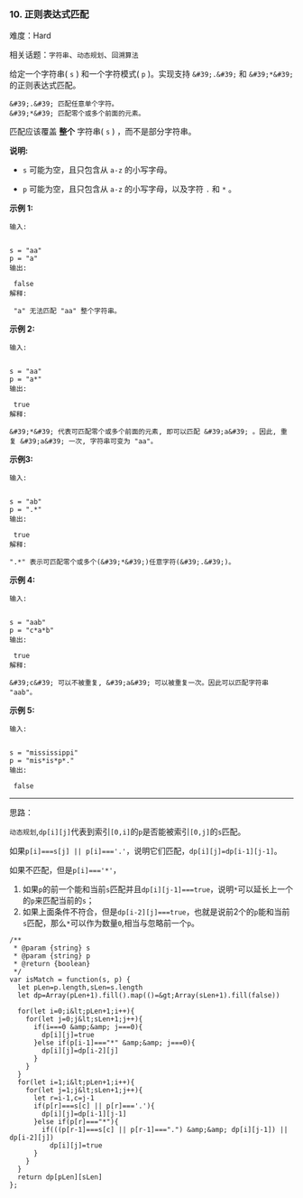 ### 10. 正则表达式匹配

难度：Hard

相关话题：`字符串`、`动态规划`、`回溯算法`

给定一个字符串( `s` ) 和一个字符模式( `p` )。实现支持  `&#39;.&#39;` 和 `&#39;*&#39;` 的正则表达式匹配。





```
&#39;.&#39; 匹配任意单个字符。
&#39;*&#39; 匹配零个或多个前面的元素。

```

匹配应该覆盖 **整个** 字符串( `s` ) ，而不是部分字符串。



 **说明:** 





*  `s` 可能为空，且只包含从 `a-z` 的小写字母。

*  `p` 可能为空，且只包含从 `a-z` 的小写字母，以及字符 `.` 和 `*` 。





 **示例 1:** 





```
输入:


s = "aa"
p = "a"
输出:

 false
解释:

 "a" 无法匹配 "aa" 整个字符串。

```

 **示例 2:** 





```
输入:


s = "aa"
p = "a*"
输出:

 true
解释:

&#39;*&#39; 代表可匹配零个或多个前面的元素, 即可以匹配 &#39;a&#39; 。因此, 重复 &#39;a&#39; 一次, 字符串可变为 "aa"。

```

 **示例3:** 





```
输入:


s = "ab"
p = ".*"
输出:

 true
解释:

".*" 表示可匹配零个或多个(&#39;*&#39;)任意字符(&#39;.&#39;)。

```

 **示例 4:** 





```
输入:


s = "aab"
p = "c*a*b"
输出:

 true
解释:

&#39;c&#39; 可以不被重复, &#39;a&#39; 可以被重复一次。因此可以匹配字符串 "aab"。

```

 **示例 5:** 





```
输入:


s = "mississippi"
p = "mis*is*p*."
输出:

 false
```


-----

思路：

`动态规划`,`dp[i][j]`代表到索引`[0,i]`的`p`是否能被索引`[0,j]`的`s`匹配。

如果`p[i]===s[j] || p[i]==='.'`，说明它们匹配，`dp[i][j]=dp[i-1][j-1]`。

如果不匹配，但是`p[i]==='*'`，

1. 如果`p`的前一个能和当前`s`匹配并且`dp[i][j-1]===true`，说明`*`可以延长上一个的`p`来匹配当前的`s`；
2. 如果上面条件不符合，但是`dp[i-2][j]===true`，也就是说前2个的`p`能和当前`s`匹配，那么`*`可以作为数量`0`,相当与忽略前一个`p`。


```
/**
 * @param {string} s
 * @param {string} p
 * @return {boolean}
 */
var isMatch = function(s, p) {
  let pLen=p.length,sLen=s.length
  let dp=Array(pLen+1).fill().map(()=&gt;Array(sLen+1).fill(false))
  
  for(let i=0;i&lt;pLen+1;i++){
    for(let j=0;j&lt;sLen+1;j++){
      if(i===0 &amp;&amp; j===0){
        dp[i][j]=true
      }else if(p[i-1]==="*" &amp;&amp; j===0){
        dp[i][j]=dp[i-2][j]
      }
    }
  }
  for(let i=1;i&lt;pLen+1;i++){
    for(let j=1;j&lt;sLen+1;j++){
      let r=i-1,c=j-1
      if(p[r]===s[c] || p[r]==='.'){
        dp[i][j]=dp[i-1][j-1]
      }else if(p[r]==="*"){
        if(((p[r-1]===s[c] || p[r-1]===".") &amp;&amp; dp[i][j-1]) || dp[i-2][j])
          dp[i][j]=true
      }
    }
  }
  return dp[pLen][sLen]
};



```
